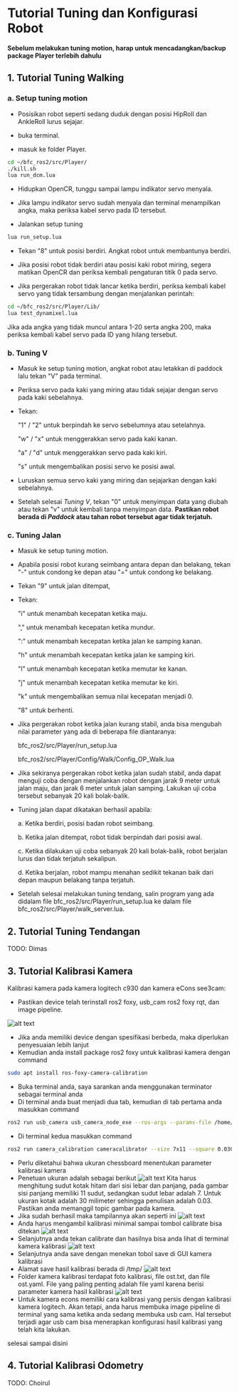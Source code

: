 # Tutorial Tuning dan Konfigurasi Robot
 
 **Sebelum melakukan tuning motion, harap untuk mencadangkan/backup package Player terlebih dahulu**

  
## 1. Tutorial Tuning Walking

### a. Setup tuning motion

- Posisikan robot seperti sedang duduk dengan posisi HipRoll dan AnkleRoll lurus sejajar.
  
- buka terminal.
  
- masuk ke folder Player.
  
```bash
cd ~/bfc_ros2/src/Player/
./kill.sh
lua run_dcm.lua
```

- Hidupkan OpenCR, tunggu sampai lampu indikator servo menyala.

- Jika lampu indikator servo sudah menyala dan terminal menampilkan angka, maka periksa kabel servo pada ID tersebut.
  
- Jalankan setup tuning

```bash
lua run_setup.lua
```

- Tekan "8" untuk posisi berdiri. Angkat robot untuk membantunya berdiri.

- Jika posisi robot tidak berdiri atau posisi kaki robot miring, segera matikan OpenCR dan periksa kembali pengaturan titik 0 pada servo.

- Jika pergerakan robot tidak lancar ketika berdiri, periksa kembali kabel servo yang tidak tersambung dengan menjalankan perintah:
  
```bash
cd ~/bfc_ros2/src/Player/Lib/
lua test_dynamixel.lua
```

Jika ada angka yang tidak muncul antara 1-20 serta angka 200, maka periksa kembali kabel servo pada ID yang hilang tersebut.

### b. Tuning V

- Masuk ke setup tuning motion, angkat robot atau letakkan di paddock lalu tekan "V" pada terminal.
  
- Periksa servo pada kaki yang miring atau tidak sejajar dengan servo pada kaki sebelahnya.

- Tekan:
  
    "1" / "2" untuk berpindah ke servo sebelumnya atau setelahnya.
    
    "w" / "x" untuk menggerakkan servo pada kaki kanan.
    
    "a" / "d" untuk menggerakkan servo pada kaki kiri.
    
    "s"       untuk mengembalikan posisi servo ke posisi awal.

- Luruskan semua servo kaki yang miring dan sejajarkan dengan kaki sebelahnya.

- Setelah selesai *Tuning V*, tekan "0" untuk menyimpan data yang diubah atau tekan "v" untuk kembali tanpa menyimpan data. **Pastikan robot berada di *Paddock* atau tahan robot tersebut agar tidak terjatuh.**

### c. Tuning Jalan

- Masuk ke setup tuning motion.

- Apabila posisi robot kurang seimbang antara depan dan belakang, tekan "-" untuk condong ke depan atau "=" untuk condong ke belakang.

- Tekan "9" untuk jalan ditempat,

- Tekan:
    
    "i" untuk menambah kecepatan ketika maju.
    
    "," untuk menambah kecepatan ketika mundur.
    
    ":" untuk menambah kecepatan ketika jalan ke samping kanan.
    
    "h" untuk menambah kecepatan ketika jalan ke samping kiri.
    
    "l" untuk menambah kecepatan ketika memutar ke kanan.
    
    "j" untuk menambah kecepatan ketika memutar ke kiri.
    
    "k" untuk mengembalikan semua nilai kecepatan menjadi 0.
    
    "8" untuk berhenti.

- Jika pergerakan robot ketika jalan kurang stabil, anda bisa mengubah nilai parameter yang ada di beberapa file diantaranya:
    
    bfc_ros2/src/Player/run_setup.lua
    
    bfc_ros2/src/Player/Config/Walk/Config_OP_Walk.lua

- Jika sekiranya pergerakan robot ketika jalan sudah stabil, anda dapat menguji coba dengan menjalankan robot dengan jarak 9 meter untuk jalan maju, dan jarak 6 meter untuk jalan samping. Lakukan uji coba tersebut sebanyak 20 kali bolak-balik.

- Tuning jalan dapat dikatakan berhasil apabila:
  
    a. Ketika berdiri, posisi badan robot seimbang.
  
    b. Ketika jalan ditempat, robot tidak berpindah dari posisi awal.

    c. Ketika dilakukan uji coba sebanyak 20 kali bolak-balik, robot berjalan lurus dan tidak terjatuh sekalipun.

    d. Ketika berjalan, robot mampu menahan sedikit tekanan baik dari depan maupun belakang tanpa terjatuh.

- Setelah selesai melakukan tuning tendang, salin program yang ada didalam file bfc_ros2/src/Player/run_setup.lua ke dalam file bfc_ros2/src/Player/walk_server.lua.

## 2. Tutorial Tuning Tendangan

TODO: Dimas

## 3. Tutorial Kalibrasi Kamera

Kalibrasi kamera pada kamera logitech c930 dan kamera eCons see3cam:

- Pastikan device telah terinstall ros2 foxy, usb_cam ros2 foxy rqt, dan image pipeline.
  
![alt text](<images/Screenshot from 2024-10-29 18-46-26.png>)
- Jika anda memiliki device dengan spesifikasi berbeda, maka diperlukan penyesuaian lebih lanjut
- Kemudian anda install package ros2 foxy untuk kalibrasi kamera dengan command
```bash
sudo apt install ros-foxy-camera-calibration
```
- Buka terminal anda, saya sarankan anda menggunakan terminator sebagai terminal anda
- Di terminal anda buat menjadi dua tab, kemudian di tab pertama anda masukkan command
```bash
ros2 run usb_camera usb_camera_node_exe --ros-args --params-file /home/alamat_file_config.yaml 
```
- Di terminal kedua masukkan command
```bash
ros2 run camera_calibration cameracalibrator --size 7x11 --square 0.030 --ros-args -r image:=/image_raw
```
- Perlu diketahui bahwa ukuran chessboard menentukan parameter kalibrasi kamera
- Penetuan ukuran adalah sebagai berikut
![alt text](<images/WhatsApp Image 2024-10-31 at 16.55.23.jpeg>)
Kita harus menghitung sudut kotak hitam dari sisi lebar dan panjang, pada gambar sisi panjang memiliki 11 sudut, sedangkan sudut lebar adalah 7. Untuk ukuran kotak adalah 30 milimeter sehingga penulisan adalah 0.03. Pastikan anda memanggil topic gambar pada kamera.
- Jika sudah berhasil maka tampilannya akan seperti ini
![alt text](<images/Screenshot from 2024-10-29 19-29-37.png>)
- Anda harus mengambil kalibrasi minimal sampai tombol calibrate bisa ditekan
![alt text](<images/Screenshot from 2024-10-29 19-30-51.png>)
- Selanjutnya anda tekan calibrate dan hasilnya bisa anda lihat di terminal kamera kalibrasi
![alt text](<images/Screenshot from 2024-10-29 19-31-21.png>)
- Selanjutnya anda save dengan menekan tobol save di GUI kamera kalibrasi
- Alamat save hasil kalibrasi berada di /tmp/
![alt text](<images/Screenshot from 2024-10-29 19-48-19.png>)
- Folder kamera kalibrasi terdapat foto kalibrasi, file ost.txt, dan file ost.yaml. File yang paling penting adalah file yaml karena berisi parameter kamera hasil kalibrasi
![alt text](<images/Screenshot from 2024-10-29 19-49-42.png>)
- Untuk kamera econs memiliki cara kalibrasi yang persis dengan kalibrasi kamera logitech. Akan tetapi, anda harus membuka image pipeline di terminal yang sama ketika anda sedang membuka usb cam. Hal tersebut terjadi agar usb cam bisa menerapkan konfigurasi hasil kalibrasi yang telah kita lakukan. 

selesai sampai disini

## 4. Tutorial Kalibrasi Odometry

TODO: Choirul
